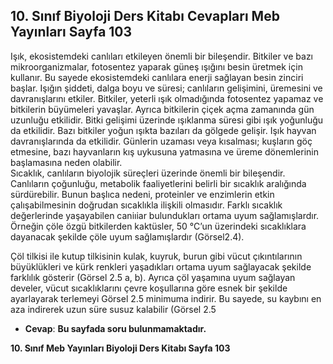 ## 10. Sınıf Biyoloji Ders Kitabı Cevapları Meb Yayınları Sayfa 103

Işık, ekosistemdeki canlıları etkileyen önemli bir bileşendir. Bitkiler ve bazı mikroorganizmalar, fotosentez yaparak güneş ışığını besin üretmek için kullanır. Bu sayede ekosistemdeki canlılara enerji sağlayan besin zinciri başlar. Işığın şiddeti, dalga boyu ve süresi; canlıların gelişimini, üremesini ve davranışlarını etkiler. Bitkiler, yeterli ışık olmadığında fotosentez yapamaz ve bitkilerin büyümeleri yavaşlar. Ayrıca bitkilerin çiçek açma zamanında gün uzunluğu etkilidir. Bitki gelişimi üzerinde ışıklanma süresi gibi ışık yoğunluğu da etkilidir. Bazı bitkiler yoğun ışıkta bazıları da gölgede gelişir. Işık hayvan davranışlarında da etkilidir. Günlerin uzaması veya kısalması; kuşların göç etmesine, bazı hayvanların kış uykusuna yatmasına ve üreme dönemlerinin başlamasına neden olabilir.  
 Sıcaklık, canlıların biyolojik süreçleri üzerinde önemli bir bileşendir. Canlıların çoğunluğu, metabolik faaliyetlerini belirli bir sıcaklık aralığında sürdürebilir. Bunun başlıca nedeni, proteinler ve enzimlerin etkin çalışabilmesinin doğrudan sıcaklıkla ilişkili olmasıdır. Farklı sıcaklık değerlerinde yaşayabilen caniıiar bulundukları ortama uyum sağlamışlardır. Örneğin çöle özgü bitkilerden kaktüsler, 50 °C’un üzerindeki sıcaklıklara dayanacak şekilde çöle uyum sağlamışlardır (Görsel2.4).

Çöl tilkisi ile kutup tilkisinin kulak, kuyruk, burun gibi vücut çıkıntılarının büyüklükleri ve kürk renkleri yaşadıkları ortama uyum sağlayacak şekilde farklılık gösterir (Görsel 2.5 a, b). Ayrıca çöl yaşamına uyum sağlayan develer, vücut sıcaklıklarını çevre koşullarına göre esnek bir şekilde ayarlayarak terlemeyi Görsel 2.5 minimuma indirir. Bu sayede, su kaybını en aza indirerek uzun süre susuz kalabilir (Görsel 2.5

* **Cevap**: **Bu sayfada soru bulunmamaktadır.**

**10. Sınıf Meb Yayınları Biyoloji Ders Kitabı Sayfa 103**